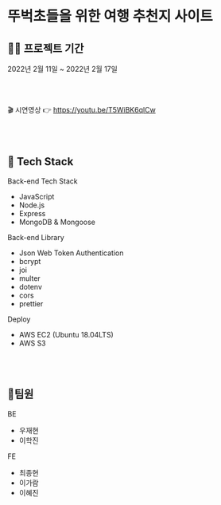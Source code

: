 # 뚜벅초들을 위한 여행 추천지 사이트

## 👨‍💻 프로젝트 기간

2022년 2월 11일 ~ 2022년 2월 17일

<br/>
<br/>


🎬 시연영상
👉 https://youtu.be/T5WiBK6qlCw

<br/>
<br/>

## 🔨 Tech Stack

Back-end Tech Stack
- JavaScript
- Node.js
- Express
- MongoDB & Mongoose

Back-end Library
- Json Web Token Authentication
- bcrypt
- joi
- multer
- dotenv
- cors
- prettier

Deploy
- AWS EC2 (Ubuntu 18.04LTS)
- AWS S3

<br/>
<br/>

## 👨팀원
BE
- 우재현
- 이학진

FE
- 최종현
- 이가람
- 이혜진


<br/>
<br/>
